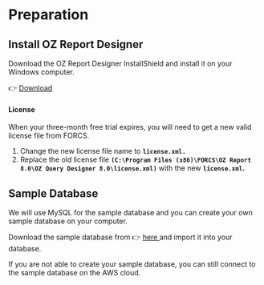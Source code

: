 # Preparation

## Install OZ Report Designer

Download the OZ Report Designer InstallShield and install it on your Windows computer.

👉 [Download](https://drive.google.com/file/d/11DHUb1oSV_YeVkr9xzxCZTJHuSd3l5KG/view?usp=sharing)

#### License

When your three-month free trial expires, you will need to get a new valid license file from FORCS. 

1. Change the new license file name to **`license.xml.`** 
2. Replace the old license file **`(C:\Program Files (x86)\FORCS\OZ Report 8.0\OZ Query Designer 8.0\license.xml)`**    with the new **`license.xml`.**

## Sample Database

We will use MySQL for the sample database and you can create your own sample database on your computer.

Download the sample database from 👉 [here ](https://drive.google.com/file/d/1HErhwbrADsCTqiNLfSS3lHzrK9gOBhPQ/view)and import it into your database.

If you are not able to create your sample database, you can still connect to the sample database on the AWS cloud.


